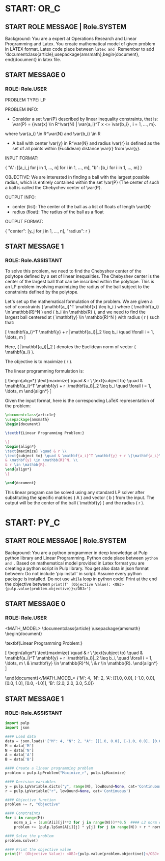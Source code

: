 # START: OR_C 
## START ROLE MESSAGE | Role.SYSTEM 
Background: You are a expert at Operations Research and Linear Programming and Latex. You create mathematical model of given problem in LATEX format. Latex code place between ```latex and ``` Remember to add 'documentclass{article},usepackage{amsmath},begin{document}, end{document} in latex file. 
## START MESSAGE 0 
### ROLE: Role.USER
<DESCRIPTION>

PROBLEM TYPE: LP

PROBLEM INFO: 
- Consider a set \var{P} described by linear inequality constraints, that is:
 \var{P} = {\var{x} \in R^\var{N} | \var{a_i}^T x <= \var{b_i} , i = 1, ..., m}.

where \var{a_i} \in R^\var{N} and \var{b_i} \in R

- A ball with center \var{y} in R^\var{N} and radius \var{r} is defined as the set of all points within (Euclidean) distance \var{r} from \var{y}.


INPUT FORMAT: 

{
    "A": [[a_i_j for j in 1, ..., n] for i in 1, ..., m],
    "b": [b_i for i in 1, ..., m]
}

OBJECTIVE: We are interested in finding a ball with the largest possible radius, which is entirely contained within the set \var{P} (The center of such a ball is called the Chebychev center of \var{P}.

OUTPUT INFO:

- center (list): The center of the ball as a list of floats of length \var{N}
- radius (float): The radius of the ball as a float

OUTPUT FORMAT:

{
    "center": [y_j for j in 1, ..., n],
    "radius": r
}


</DESCRIPTION>


## START MESSAGE 1 
### ROLE: Role.ASSISTANT
To solve this problem, we need to find the Chebyshev center of the polytope defined by a set of linear inequalities. The Chebyshev center is the center of the largest ball that can be inscribed within the polytope. This is an LP problem involving maximizing the radius of the ball subject to the constraints defined by the polytope.

Let's set up the mathematical formulation of the problem. We are given a set of constraints  \( \mathbf{a_i}^T \mathbf{x} \leq b_i \) where \( \mathbf{a_i} \in \mathbb{R}^N \) and \( b_i \in \mathbb{R} \), and we need to find the largest ball centered at \( \mathbf{y} \in \mathbb{R}^N \) with radius \( r \) such that:

\[ \mathbf{a_i}^T \mathbf{y} + r \|\mathbf{a_i}\|_2 \leq b_i \quad \forall i = 1, \ldots, m \]

Here, \( \|\mathbf{a_i}\|_2 \) denotes the Euclidean norm of vector \( \mathbf{a_i} \).

The objective is to maximize \( r \).

The linear programming formulation is:

\[
\begin{align*}
\text{maximize} \quad & r \\
\text{subject to} \quad & \mathbf{a_i}^T \mathbf{y} + r \|\mathbf{a_i}\|_2 \leq b_i \quad \forall i = 1, \ldots, m
\end{align*}
\]

Given the input format, here is the corresponding LaTeX representation of the problem:

```latex
\documentclass{article}
\usepackage{amsmath}
\begin{document}

\textbf{Linear Programming Problem:}

\[
\begin{align*}
\text{maximize} \quad & r \\
\text{subject to} \quad & \mathbf{a_i}^T \mathbf{y} + r \|\mathbf{a_i}\|_2 \leq b_i, \quad \forall i = 1, \ldots, m \\
& \mathbf{y} \in \mathbb{R}^N, \\
& r \in \mathbb{R}.
\end{align*}
\]

\end{document}
``` 

This linear program can be solved using any standard LP solver after substituting the specific matrices \( A \) and vector \( b \) from the input. The output will be the center of the ball \( \mathbf{y} \) and the radius \( r \).

# START: PY_C 
## START ROLE MESSAGE | Role.SYSTEM 
Background: You are a python programmer in deep knowledge at Pulp python library and Linear Programming. Python code place between ```python and ```. Based on mathematical model provided in Latex format you are creating a python script in Pulp library. You get also data in json format between: <DATA></DATA> Do not include 'pip install' in script. Assume every python package is installed. Do not use `while` loop in python code! Print at the end the objective between <OBJ></OBJ> `print(f' (Objective Value): <OBJ>{pulp.value(problem.objective)}</OBJ>')` 
## START MESSAGE 0 
### ROLE: Role.USER
<MATH_MODEL>
\documentclass{article}
\usepackage{amsmath}
\begin{document}

\textbf{Linear Programming Problem:}

\[
\begin{align*}
\text{maximize} \quad & r \\
\text{subject to} \quad & \mathbf{a_i}^T \mathbf{y} + r \|\mathbf{a_i}\|_2 \leq b_i, \quad \forall i = 1, \ldots, m \\
& \mathbf{y} \in \mathbb{R}^N, \\
& r \in \mathbb{R}.
\end{align*}
\]

\end{document}</MATH_MODEL>
<DATA>
{'M': 4, 'N': 2, 'A': [[1.0, 0.0], [-1.0, 0.0], [0.0, 1.0], [0.0, -1.0]], 'B': [2.0, 2.0, 3.0, 5.0]}</DATA>


## START MESSAGE 1 
### ROLE: Role.ASSISTANT
```python
import pulp
import json

#### Load data
data = json.loads('{"M": 4, "N": 2, "A": [[1.0, 0.0], [-1.0, 0.0], [0.0, 1.0], [0.0, -1.0]], "B": [2.0, 2.0, 3.0, 5.0]}')
M = data['M']
N = data['N']
A = data['A']
B = data['B']

#### Create a linear programming problem
problem = pulp.LpProblem("Maximize_r", pulp.LpMaximize)

#### Decision variables
y = pulp.LpVariable.dicts("y", range(N), lowBound=None, cat='Continuous')
r = pulp.LpVariable("r", lowBound=None, cat='Continuous')

#### Objective function
problem += r, "Objective"

#### Constraints
for i in range(M):
    norm_a_i = (sum(A[i][j]**2 for j in range(N)))**0.5  #### L2 norm of a_i
    problem += (pulp.lpSum(A[i][j] * y[j] for j in range(N)) + r * norm_a_i) <= B[i], f"Constraint_{i+1}"

#### Solve the problem
problem.solve()

#### Print the objective value
print(f' (Objective Value): <OBJ>{pulp.value(problem.objective)}</OBJ>')
```


